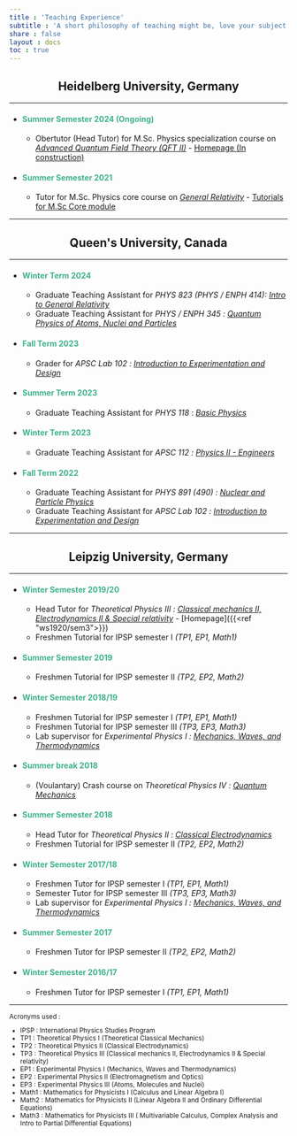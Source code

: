 ```yaml
---
title : 'Teaching Experience'
subtitle : 'A short philosophy of teaching might be, love your subject and convey that love; all else is secondary. - J.D.Jackson'
share : false
layout : docs
toc : true
---
```

<!-- <hr> -->
<center>

## Heidelberg University, Germany

<hr></center>

- #### <span style="color:#3db18b"> Summer Semester 2024 (Ongoing) </span>
  - Obertutor (Head Tutor) for M.Sc. Physics specialization course on <u>*Advanced Quantum Field Theory (QFT II)*</u> - [Homepage (In construction)]({{ref"heidelberg/ss24_qftii"}})

- #### <span style="color:#3db18b"> Summer Semester 2021 </span>
  - Tutor for M.Sc. Physics core course on <u>*General Relativity*</u> - [Tutorials for M.Sc Core module]({{<ref"heidelberg/ss21_gr_inactive">}})


<hr>
<center>

## Queen's University, Canada

<hr></center>

- #### <span style="color:#3db18b"> Winter Term 2024 </span>
  - Graduate Teaching Assistant for *PHYS 823 (PHYS / ENPH 414):* <u>*Intro to General Relativity*</u>
  - Graduate Teaching Assistant for *PHYS / ENPH 345 :* <u>*Quantum Physics of Atoms, Nuclei and Particles*</u>
- #### <span style="color:#3db18b"> Fall Term 2023 </span>
  - Grader for *APSC Lab 102 :* <u>*Introduction to Experimentation and Design*</u>
- #### <span style="color:#3db18b"> Summer Term 2023 </span>
  - Graduate Teaching Assistant for *PHYS 118* : *<u>Basic Physics</u>*  
- #### <span style="color:#3db18b"> Winter Term 2023 </span>
  - Graduate Teaching Assistant for *APSC 112 :* <u>*Physics II - Engineers*</u>
- #### <span style="color:#3db18b"> Fall Term 2022 </span>
  - Graduate Teaching Assistant for *PHYS 891 (490) :* <u>*Nuclear and Particle Physics* </u>
  - Graduate Teaching Assistant for *APSC Lab 102 :* <u>*Introduction to Experimentation and Design*</u>


<!-- <hr><center>


## McGill University, Canada

<hr></center> -->




<hr><center>

## Leipzig University, Germany

<hr></center>

- #### <span style="color:#3db18b"> Winter Semester 2019/20 </span>
  - Head Tutor for *Theoretical Physics III  :*   <u>*Classical mechanics II, Electrodynamics II & Special relativity*</u> - [Homepage]({{<ref "ws1920/sem3">}})</span>
  - Freshmen Tutorial for IPSP semester I *(TP1, EP1, Math1)* 
- #### <span style="color:#3db18b"> **Summer Semester 2019** </span>
  - Freshmen Tutorial for IPSP semester II *(TP2, EP2, Math2)*
- #### <span style="color:#3db18b"> **Winter Semester 2018/19** </span>
  - Freshmen Tutorial for IPSP semester I *(TP1, EP1, Math1)*
  - Freshmen Tutorial for IPSP semester III *(TP3, EP3, Math3)*
  - Lab supervisor for *Experimental Physics I :* *<u>Mechanics, Waves, and Thermodynamics</u>*

- #### <span style="color:#3db18b">Summer break 2018</span>
  - (Voulantary) Crash course on *Theoretical Physics IV :* *<u>Quantum Mechanics</u>*
- #### <span style="color:#3db18b">Summer Semester 2018</span>
  - Head Tutor for *Theoretical Physics II  :*   *<u>Classical Electrodynamics</u>*
  - Freshmen Tutorial for IPSP semester II *(TP2, EP2, Math2)*
- #### <span style="color:#3db18b">Winter Semester 2017/18</span>
  - Freshmen Tutor for IPSP semester I *(TP1, EP1, Math1)*
  - Semester Tutor for IPSP semester III *(TP3, EP3, Math3)*
  - Lab supervisor for *Experimental Physics I :* *<u>Mechanics, Waves, and Thermodynamics</u>*
- #### <span style="color:#3db18b">Summer Semester 2017</span>
  - Freshmen Tutor for IPSP semester II *(TP2, EP2, Math2)*
- #### <span style="color:#3db18b">Winter Semester 2016/17</span>
  - Freshmen Tutor for IPSP semester I *(TP1, EP1, Math1)*
<!--[I'm an inline-style link with title](https://www.google.com "Google's Homepage")-->


<hr>
<small>
Acronyms used :

- IPSP : International Physics Studies Program
- TP1 : Theoretical Physics I (Theoretical Classical Mechanics)
- TP2 : Theoretical Physics II (Classical Electrodynamics)
- TP3 : Theoretical Physics III (Classical mechanics II, Electrodynamics II & Special relativity)
- EP1 : Experimental Physics I (Mechanics, Waves and Thermodynamics)
- EP2 : Experimental Physics II (Electromagnetism and Optics)
- EP3 : Experimental Physics III (Atoms, Molecules and Nuclei)
- Math1 : Mathematics for Physicists I (Calculus and Linear Algebra I)
- Math2 : Mathematics for Physicists II (Linear Algebra II and Ordinary Differential Equations)
- Math3 : Mathematics for Physicists III ( Multivariable Calculus, Complex Analysis and Intro to Partial Differential Equations)
</small>
